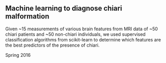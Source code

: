 ## Machine learning to diagnose chiari malformation

Given ~15 measurements of various brain features from MRI data of ~50 chiari patients and ~50 non-chiari individuals, we used supervised classification algorithms from scikit-learn to determine which features are the best predictors of the presence of chiari.

Spring 2016

